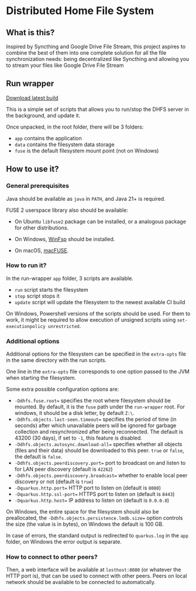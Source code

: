# Distributed Home File System

## What is this?

Inspired by Syncthing and Google Drive File Stream, this project
aspires to combine the best of them into one complete solution for
all the file synchronization needs: being decentralized like
Syncthing and allowing you to stream your files like Google Drive File Stream

## Run wrapper

[Download latest build](https://nightly.link/usatiuk/dhfs/workflows/server/main/Run%20wrapper.zip)

This is a simple set of scripts that allows you to run/stop
the DHFS server in the background, and update it.

Once unpacked, in the root folder, there will be 3 folders:

- `app` contains the application
- `data` contains the filesystem data storage
- `fuse` is the default filesystem mount point (not on Windows)

## How to use it?

### General prerequisites

Java should be available as `java` in `PATH`, and Java 21+ is required.

FUSE 2 userspace library also should be available:

- On Ubuntu `libfuse2` package can be installed, or a analogous package for other distributions.

- On Windows, [WinFsp](https://winfsp.dev/) should be installed. 

- On macOS, [macFUSE](https://macfuse.github.io/).

### How to run it?

In the run-wrapper `app` folder, 3 scripts are available.

- `run` script starts the filesystem
- `stop` script stops it
- `update` script will update the filesystem to the newest available CI build

On Windows, Powershell versions of the scripts should be used. For them to work, it might be required to allow execution of unsigned scripts using `set-executionpolicy unrestricted`.

### Additional options

Additional options for the filesystem can be specified in the `extra-opts` file in the same directory with the run scripts.

One line in the `extra-opts` file corresponds to one option passed to the JVM when starting the filesystem. 

Some extra possible configuration options are:

- `-Ddhfs.fuse.root=` specifies the root where filesystem should be mounted. By default, it is the `fuse` path under the `run-wrapper` root. For windows, it should be a disk letter, by default `Z:\`.
- `-Ddhfs.objects.last-seen.timeout=` specifies the period of time (in seconds) after which unavailable peers will be ignored for garbage collection and resynchronized after being reconnected. The default is 43200 (30 days), if set to `-1`, this feature is disabled.
- `-Ddhfs.objects.autosync.download-all=` specifies whether all objects (files and their data) should be downloaded to this peer. `true` or `false`, the default is `false`.
- `-Ddhfs.objects.peerdiscovery.port=` port to broadcast on and listen to for LAN peer discovery (default is `42262`)
- `-Ddhfs.objects.peerdiscovery.broadcast=` whether to enable local peer discovery or not (default is `true`)
- `-Dquarkus.http.port=` HTTP port to listen on (default is `8080`)
- `-Dquarkus.http.ssl-port=` HTTPS port to listen on (default is `8443`)
- `-Dquarkus.http.host=` IP address to listen on (default is `0.0.0.0`)

On Windows, the entire space for the filesystem should also be preallocated, the `-Ddhfs.objects.persistence.lmdb.size=` option controls the size (the value is in bytes), on Windows the default is 100 GB.

In case of errors, the standard output is redirected to `quarkus.log` in the `app` folder, on Windows the error output is separate.

### How to connect to other peers?

Then, a web interface will be available at `losthost:8080` (or whatever the HTTP port is), that can be used to connect with other peers. Peers on local network should be available to be connected to automatically.
